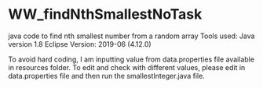 # WW_findNthSmallestNoTask
java code to find nth smallest number from a random array
Tools used: Java version 1.8
            Eclipse Version: 2019-06 (4.12.0) 

To avoid hard coding, I am inputting value from data.properties file available in resources folder.
To edit and check with different values, please edit in data.properties file and then run the smallestInteger.java file.

